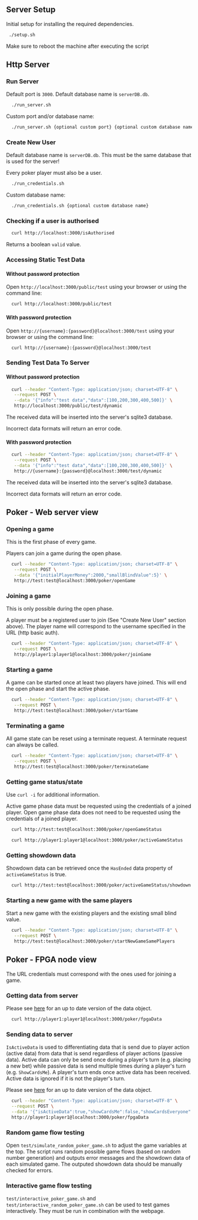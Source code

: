 ## Server Setup

Initial setup for installing the required dependencies.

```bash
 ./setup.sh
```

Make sure to reboot the machine after executing the script

## Http Server

### Run Server

Default port is `3000`.
Default database name is `serverDB.db`.

```bash
  ./run_server.sh
```

Custom port and/or database name:
```bash
  ./run_server.sh {optional custom port} {optional custom database name}
```

### Create New User

Default database name is `serverDB.db`.
This must be the same database that is used for the server!

Every poker player must also be a user.

```bash
  ./run_credentials.sh
```

Custom database name:
```bash
  ./run_credentials.sh {optional custom database name}
```

### Checking if a user is authorised

```bash
  curl http://localhost:3000/isAuthorised
```

Returns a boolean `valid` value.

### Accessing Static Test Data

#### Without password protection

Open `http://localhost:3000/public/test` using your browser or using the command line:

```bash
  curl http://localhost:3000/public/test
```

#### With password protection

Open `http://{username}:{password}@localhost:3000/test` using your browser or using the command line:

```bash
  curl http://{username}:{password}@localhost:3000/test
```

### Sending Test Data To Server

#### Without password protection

```bash
  curl --header "Content-Type: application/json; charset=UTF-8" \
   --request POST \
   --data '{"info":"test data","data":[100,200,300,400,500]}' \
   http://localhost:3000/public/test/dynamic
```
The received data will be inserted into the server's sqlite3 database.

Incorrect data formats will return an error code.

#### With password protection

```bash
  curl --header "Content-Type: application/json; charset=UTF-8" \
   --request POST \
   --data '{"info":"test data","data":[100,200,300,400,500]}' \
   http://{username}:{password}@localhost:3000/test/dynamic
```
The received data will be inserted into the server's sqlite3 database.

Incorrect data formats will return an error code.

## Poker - Web server view

### Opening a game

This is the first phase of every game.

Players can join a game during the open phase.

```bash
  curl --header "Content-Type: application/json; charset=UTF-8" \
   --request POST \
   --data '{"initialPlayerMoney":2000,"smallBlindValue":5}' \
   http://test:test@localhost:3000/poker/openGame
```

### Joining a game

This is only possible during the open phase.

A player must be a registered user to join (See "Create New User" section above).
The player name will correspond to the username specified in the URL (http basic auth).

```bash
  curl --header "Content-Type: application/json; charset=UTF-8" \
   --request POST \
   http://player1:player1@localhost:3000/poker/joinGame
```

### Starting a game

A game can be started once at least two players have joined.
This will end the open phase and start the active phase.

```bash
  curl --header "Content-Type: application/json; charset=UTF-8" \
   --request POST \
   http://test:test@localhost:3000/poker/startGame
```

### Terminating a game

All game state can be reset using a terminate request.
A terminate request can always be called.

```bash
  curl --header "Content-Type: application/json; charset=UTF-8" \
   --request POST \
   http://test:test@localhost:3000/poker/terminateGame
```

### Getting game status/state

Use ```curl -i``` for additional information.

Active game phase data must be requested using the credentials of a joined player.
Open game phase data does not need to be requested using the credentials of a joined player.

```bash
  curl http://test:test@localhost:3000/poker/openGameStatus
```

```bash
  curl http://player1:player1@localhost:3000/poker/activeGameStatus
```

### Getting showdown data

Showdown data can be retrieved once the `HasEnded` data property of `activeGameStatus` is true.

```bash
  curl http://test:test@localhost:3000/poker/activeGameStatus/showdown
```

### Starting a new game with the same players

Start a new game with the existing players and the existing small blind value.

```bash
  curl --header "Content-Type: application/json; charset=UTF-8" \
   --request POST \
   http://test:test@localhost:3000/poker/startNewGameSamePlayers
```

## Poker - FPGA node view

The URL credentials must correspond with the ones used for joining a game.

### Getting data from server

Please see [here](https://github.com/IBricchi/GamblingFPGAs/blob/master/server/poker_fpga.go) for an up to date version of the data object.

```bash
  curl http://player1:player1@localhost:3000/poker/fpgaData
```

### Sending data to server

`IsActiveData` is used to differentiating data that is send due to player action (active data)
from data that is send regardless of player actions (passive data). Active data can only be send
once during a player's turn (e.g. placing a new bet) while passive data is send multiple times during
a player's turn (e.g. `ShowCardsMe`). A player's turn ends once active data has been received. Active data
is ignored if it is not the player's turn.

Please see [here](https://github.com/IBricchi/GamblingFPGAs/blob/master/server/poker_fpga.go) for an up to date version of the data object.

```bash
  curl --header "Content-Type: application/json; charset=UTF-8" \
  --request POST \
  --data '{"isActiveData":true,"showCardsMe":false,"showCardsEveryone":false,"newTryPeek":false,"newTryPeekPlayerNumber":0,"newMoveType":"bet","newBetAmount":20}' \
  http://player1:player1@localhost:3000/poker/fpgaData
```

### Random game flow testing

Open `test/simulate_random_poker_game.sh` to adjust the game variables at the top.
The script runs random possible game flows (based on random number generation) and outputs error messages and the showdown data of each simulated game.
The outputed showdown data should be manually checked for errors.

### Interactive game flow testing

`test/interactive_poker_game.sh` and `test/interactive_random_poker_game.sh` can be used to test games interactively.
They must be run in combination with the webpage.
